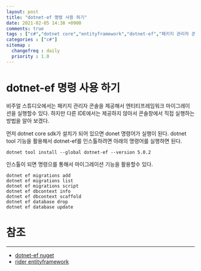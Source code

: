 ```yaml
---
layout: post
title: "dotnet-ef 명령 사용 하기"
date: 2021-02-05 14:38 +0900
comments: true
tags : ["c#","dotnet core","entityframework","dotnet-ef","패키지 관리자 콘솔"]
categories : ["c#"]
sitemap :
  changefreq : daily
  priority : 1.0
---
```


# dotnet-ef 명령 사용 하기

비주얼 스튜디오에서는 패키지 관리자 콘솔을 제공해서 엔티티프레임워크 마이그레이션을 실행할수 있다.
하지만 다른 IDE에서는 제공하지 않아서 콘솔창에서 직접 실행하는 방법을 알아 보겠다.

먼저 dotnet core sdk가 설치가 되어 있으면 donet 명령어가 실행이 된다.
dotnet tool 기능을 활용해서 dotnet-ef를 인스톨하려면 아래의 명령어를 실행하면 된다.

```
dotnet tool install --global dotnet-ef --version 5.0.2
```

인스톨이 되면 명령으를 통해서 마이그레이션 기능을 활용할수 있다.


```
dotnet ef migrations add
dotnet ef migrations list
dotnet ef migrations script
dotnet ef dbcontext info
dotnet ef dbcontext scaffold
dotnet ef database drop
dotnet ef database update
```

# 참조
-----
* [dotnet-ef nuget](https://www.nuget.org/packages/dotnet-ef/)
* [rider entityframework](https://blog.jetbrains.com/dotnet/2017/08/09/running-entity-framework-core-commands-rider/)
